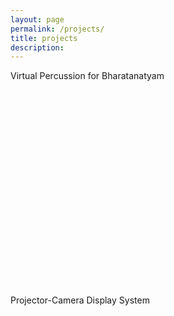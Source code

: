 ```yaml
---
layout: page
permalink: /projects/
title: projects
description:  
---
```


Virtual Percussion for Bharatanatyam

<div align="center">
<p style="position: relative; padding: 30px 0px 56.25% 0px; height: 0; overflow: hidden; max-width:420px;">
<iframe width="100%" height="80%" frameborder="0" allowfullscreen allow="accelerometer; autoplay; encrypted-media; gyroscope; picture-in-picture"
src="https://www.youtube.com/embed/W5N8NN2mEcg">
</iframe>
</p>
</div>

Projector-Camera Display System

<div align="center">
<p style="position: relative; padding: 30px 0px 56.25% 0px; height: 0; overflow: hidden; max-width:420px;">
<iframe width="100%" height="100%" frameborder="0" allowfullscreen allow="accelerometer; autoplay; encrypted-media; gyroscope; picture-in-picture"
src="https://www.youtube.com/embed/dLbjyZXyC9M">
</iframe>
</p>
</div>

